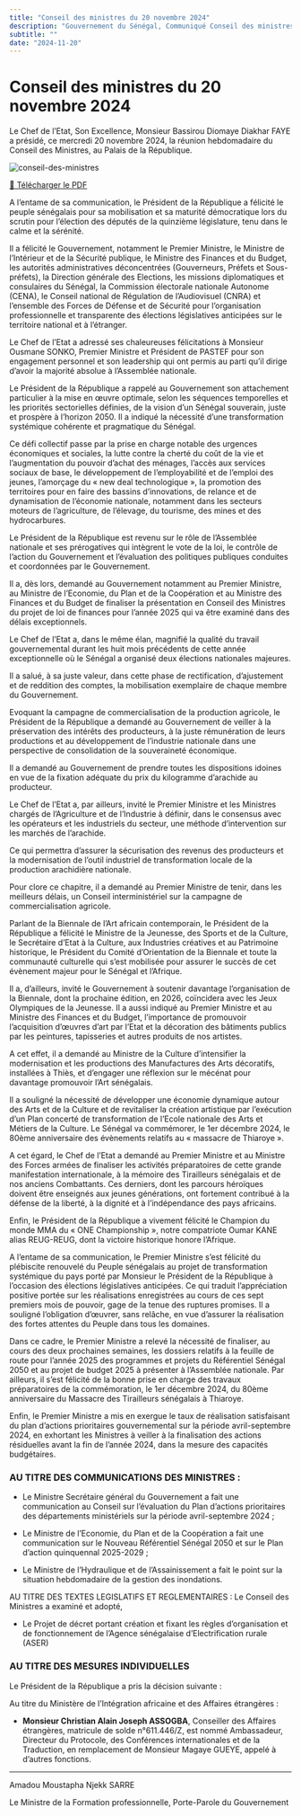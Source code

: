 ```yaml
---
title: "Conseil des ministres du 20 novembre 2024"
description: "Gouvernement du Sénégal, Communiqué Conseil des ministres du mercredi 20 novembre 2024 avec le président Bassirou Diomaye Faye et le premier ministre Ousmane Sonko."
subtitle: ""
date: "2024-11-20"
---
```


# Conseil des ministres du 20 novembre 2024

Le Chef de l’Etat, Son Excellence, Monsieur Bassirou Diomaye Diakhar FAYE a présidé, ce mercredi 20 novembre 2024, la réunion hebdomadaire du Conseil des Ministres, au Palais de la République.

![conseil-des-ministres](/images/communique-conseil-des-ministres-3.jpg)

<a href="/pdf/communiques/conseil-des-ministres-du-20-novembre-2024.pdf" target="_blank">📄 Télécharger le PDF</a>

A l’entame de sa communication, le Président de la République a félicité le peuple sénégalais pour sa mobilisation et sa maturité démocratique lors du scrutin pour l’élection des députés de la quinzième législature, tenu dans le calme et la sérénité.

Il a félicité le Gouvernement, notamment le Premier Ministre, le Ministre de l’Intérieur et de la Sécurité publique, le Ministre des Finances et du Budget, les autorités administratives déconcentrées (Gouverneurs, Préfets et Sous- préfets), la Direction générale des Elections, les missions diplomatiques et consulaires du Sénégal, la Commission électorale nationale Autonome (CENA), le Conseil national de Régulation de l’Audiovisuel (CNRA) et l’ensemble des Forces de Défense et de Sécurité pour l’organisation professionnelle et transparente des élections législatives anticipées sur le territoire national et à l’étranger.

Le Chef de l’Etat a adressé ses chaleureuses félicitations à Monsieur Ousmane SONKO, Premier Ministre et Président de PASTEF pour son engagement personnel et son leadership qui ont permis au parti qu’il dirige d’avoir la majorité absolue à l’Assemblée nationale.

Le Président de la République a rappelé au Gouvernement son attachement particulier à la mise en œuvre optimale, selon les séquences temporelles et les priorités sectorielles définies, de la vision d’un Sénégal souverain, juste et prospère à l’horizon 2050. Il a indiqué la nécessité d’une transformation systémique cohérente et pragmatique du Sénégal.

Ce défi collectif passe par la prise en charge notable des urgences économiques et sociales, la lutte contre la cherté du coût de la vie et l’augmentation du pouvoir d’achat des ménages, l’accès aux services sociaux de base, le développement de l’employabilité et de l’emploi des jeunes, l’amorçage du « new deal technologique », la promotion des territoires pour en faire des bassins d’innovations, de relance et de dynamisation de l’économie nationale, notamment dans les secteurs moteurs de l’agriculture, de l’élevage, du tourisme, des mines et des hydrocarbures.

Le Président de la République est revenu sur le rôle de l’Assemblée nationale et ses prérogatives qui intègrent le vote de la loi, le contrôle de l’action du Gouvernement et l’évaluation des politiques publiques conduites et coordonnées par le Gouvernement.

Il a, dès lors, demandé au Gouvernement notamment au Premier Ministre, au Ministre de l’Economie, du Plan et de la Coopération et au Ministre des Finances et du Budget de finaliser la présentation en Conseil des Ministres du projet de loi de finances pour l’année 2025 qui va être examiné dans des délais exceptionnels.

Le Chef de l’Etat a, dans le même élan, magnifié la qualité du travail gouvernemental durant les huit mois précédents de cette année exceptionnelle où le Sénégal a organisé deux élections nationales majeures.

Il a salué, à sa juste valeur, dans cette phase de rectification, d’ajustement et de reddition des comptes, la mobilisation exemplaire de chaque membre du Gouvernement.

Evoquant la campagne de commercialisation de la production agricole, le Président de la République a demandé au Gouvernement de veiller à la préservation des intérêts des producteurs, à la juste rémunération de leurs productions et au développement de l’industrie nationale dans une perspective de consolidation de la souveraineté économique.

Il a demandé au Gouvernement de prendre toutes les dispositions idoines en vue de la fixation adéquate du prix du kilogramme d’arachide au producteur.

Le Chef de l’Etat a, par ailleurs, invité le Premier Ministre et les Ministres chargés de l’Agriculture et de l’Industrie à définir, dans le consensus avec les opérateurs et les industriels du secteur, une méthode d’intervention sur les marchés de l’arachide.

Ce qui permettra d’assurer la sécurisation des revenus des producteurs et la modernisation de l’outil industriel de transformation locale de la production arachidière nationale.

Pour clore ce chapitre, il a demandé au Premier Ministre de tenir, dans les meilleurs délais, un Conseil interministériel sur la campagne de commercialisation agricole.

Parlant de la Biennale de l’Art africain contemporain, le Président de la République a félicité le Ministre de la Jeunesse, des Sports et de la Culture, le Secrétaire d’Etat à la Culture, aux Industries créatives et au Patrimoine historique, le Président du Comité d’Orientation de la Biennale et toute la communauté culturelle qui s’est mobilisée pour assurer le succès de cet évènement majeur pour le Sénégal et l’Afrique.

Il a, d’ailleurs, invité le Gouvernement à soutenir davantage l’organisation de la Biennale, dont la prochaine édition, en 2026, coïncidera avec les Jeux Olympiques de la Jeunesse. Il a aussi indiqué au Premier Ministre et au Ministre des Finances et du Budget, l’importance de promouvoir l’acquisition d’œuvres d’art par l’Etat et la décoration des bâtiments publics par les peintures, tapisseries et autres produits de nos artistes.

A cet effet, il a demandé au Ministre de la Culture d’intensifier la modernisation et les productions des Manufactures des Arts décoratifs, installées à Thiès, et d’engager une réflexion sur le mécénat pour davantage promouvoir l’Art sénégalais.

Il a souligné la nécessité de développer une économie dynamique autour des Arts et de la Culture et de revitaliser la création artistique par l’exécution d’un Plan concerté de transformation de l’Ecole nationale des Arts et Métiers de la Culture. Le Sénégal va commémorer, le 1er décembre 2024, le 80ème anniversaire des évènements relatifs au « massacre de Thiaroye ».

A cet égard, le Chef de l’Etat a demandé au Premier Ministre et au Ministre des Forces armées de finaliser les activités préparatoires de cette grande manifestation internationale, à la mémoire des Tirailleurs sénégalais et de nos anciens Combattants. Ces derniers, dont les parcours héroïques doivent être enseignés aux jeunes générations, ont fortement contribué à la défense de la liberté, à la dignité et à l’indépendance des pays africains.

Enfin, le Président de la République a vivement félicité le Champion du monde MMA du « ONE Championship », notre compatriote Oumar KANE alias REUG-REUG, dont la victoire historique honore l’Afrique.

A l’entame de sa communication, le Premier Ministre s’est félicité du plébiscite renouvelé du Peuple sénégalais au projet de transformation systémique du pays porté par Monsieur le Président de la République à l’occasion des élections législatives anticipées. Ce qui traduit l’appréciation positive portée sur les réalisations enregistrées au cours de ces sept premiers mois de pouvoir, gage de la tenue des ruptures promises. Il a souligné l’obligation d’œuvrer, sans relâche, en vue d’assurer la réalisation des fortes attentes du Peuple dans tous les domaines.

Dans ce cadre, le Premier Ministre a relevé la nécessité de finaliser, au cours des deux prochaines semaines, les dossiers relatifs à la feuille de route pour l’année 2025 des programmes et projets du Référentiel Sénégal 2050 et au projet de budget 2025 à présenter à l’Assemblée nationale. Par ailleurs, il s’est félicité de la bonne prise en charge des travaux préparatoires de la commémoration, le 1er décembre 2024, du 80ème anniversaire du Massacre des Tirailleurs sénégalais à Thiaroye.

Enfin, le Premier Ministre a mis en exergue le taux de réalisation satisfaisant du plan d’actions prioritaires gouvernemental sur la période avril-septembre 2024, en exhortant les Ministres à veiller à la finalisation des actions résiduelles avant la fin de l’année 2024, dans la mesure des capacités budgétaires.

### AU TITRE DES COMMUNICATIONS DES MINISTRES :

- Le Ministre Secrétaire général du Gouvernement a fait une communication au Conseil sur l’évaluation du Plan d’actions prioritaires des départements ministériels sur la période avril-septembre 2024 ;

- Le Ministre de l’Economie, du Plan et de la Coopération a fait une communication sur le Nouveau Référentiel Sénégal 2050 et sur le Plan d’action quinquennal 2025-2029 ;

- Le Ministre de l’Hydraulique et de l’Assainissement a fait le point sur la situation hebdomadaire de la gestion des inondations.

AU TITRE DES TEXTES LEGISLATIFS ET REGLEMENTAIRES : Le Conseil des Ministres a examiné et adopté,

- Le Projet de décret portant création et fixant les règles d’organisation et de fonctionnement de l’Agence sénégalaise d’Electrification rurale (ASER)

### AU TITRE DES MESURES INDIVIDUELLES

Le Président de la République a pris la décision suivante :

Au titre du Ministère de l’Intégration africaine et des Affaires étrangères :

- **Monsieur Christian Alain Joseph ASSOGBA**, Conseiller des Affaires étrangères, matricule de solde n°611.446/Z, est nommé Ambassadeur, Directeur du Protocole, des Conférences internationales et de la Traduction, en remplacement de Monsieur Magaye GUEYE, appelé à d’autres fonctions.

---

Amadou Moustapha Njekk SARRE

Le Ministre de la Formation professionnelle, Porte-Parole du Gouvernement
